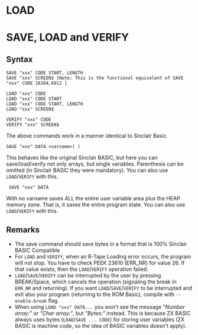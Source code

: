 # LOAD

# SAVE, LOAD and VERIFY

## Syntax
```
SAVE "xxx" CODE START, LENGTH
SAVE "xxx" SCREEN$ [Note: This is the functional equivalent of SAVE "xxx" CODE 16384,6912 ]

LOAD "xxx" CODE
LOAD "xxx" CODE START
LOAD "xxx" CODE START, LENGTH
LOAD "xxx" SCREEN$

VERIFY "xxx" CODE
VERIFY "xxx" SCREEN$
```
The above commands work in a manner identical to Sinclair Basic.

```
SAVE "xxx" DATA <varname>( ) 
```
This behaves like the original Sinclair BASIC, but here you can save/load/verify not only arrays, but single variables.
Parenthesis can be omitted (in Sinclair BASIC they were mandatory). You can also use `LOAD`/`VERIFY` with this.

```
 SAVE "xxx" DATA 
```

With no varname saves ALL the entire user variable area plus the HEAP memory zone.
That is, it saves the entire program state. You can also use `LOAD`/`VERIFY` with this.

## Remarks
* The save command should save bytes in a format that is 100% Sinclair BASIC Compatible
* For `LOAD` and `VERIFY`, when an R-Tape Loading error occurs, the program will not stop.
  You have to check PEEK 23610 (ERR_NR) for value 26. If that value exists, then the `LOAD`/`VERIFY` operation failed.
* `LOAD`/`SAVE`/`VERIFY` can be interrupted by the user by pressing BREAK/Space,
  which cancels the operation (signaling the break in `ERR_NR` and returning). If you want `LOAD`/`SAVE`/`VERIFY` to be
  interrupted and exit also your program (returning to the ROM Basic), compile with `--enable-break` flag.
* When using `LOAD "xxx" DATA...` you won't see the message
  _"Number array:"_ or _"Char array:"_, but _"Bytes:"_ instead.
  This is because ZX BASIC always uses bytes (`LOAD`/`SAVE ... CODE`) for storing user variables
  (ZX BASIC is machine code, so the idea of BASIC variables doesn't apply).
